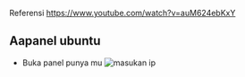 
Referensi
https://www.youtube.com/watch?v=auM624ebKxY

## Aapanel ubuntu
- Buka panel punya mu
![masukan ip](https://user-images.githubusercontent.com/40717020/185724839-6f632634-88e5-46f8-bfd7-1262362b1d18.png)
